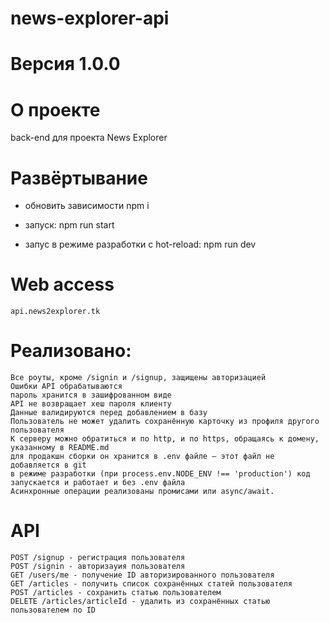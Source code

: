 # news-explorer-api

# Версия 1.0.0

# О проекте

  back-end для проекта News Explorer
 
# Развёртывание

  - обновить зависимости npm i

  - запуск: npm run start

  - запус в режиме разработки с hot-reload: npm run dev

# Web access

    api.news2explorer.tk

# Реализовано:

    Все роуты, кроме /signin и /signup, защищены авторизацией
    Ошибки API обрабатываются
    пароль хранится в зашифрованном виде
    API не возвращает хеш пароля клиенту
    Данные валидируются перед добавлением в базу
    Пользователь не может удалить сохранённую карточку из профиля другого пользователя
    К серверу можно обратиться и по http, и по https, обращаясь к домену, указанному в README.md
    для продакшн сборки он хранится в .env файле — этот файл не добавляется в git
    в режиме разработки (при process.env.NODE_ENV !== 'production') код запускается и работает и без .env файла
    Асинхронные операции реализованы промисами или async/await.

# API

    POST /signup - регистрация пользователя
    POST /signin - авторизауия пользователя
    GET /users/me - получение ID авторизированного пользователя
    GET /articles - получить список сохранённых статей пользователя
    POST /articles - сохранить статью пользователем
    DELETE /articles/articleId - удалить из сохранённых статью пользователем по ID
